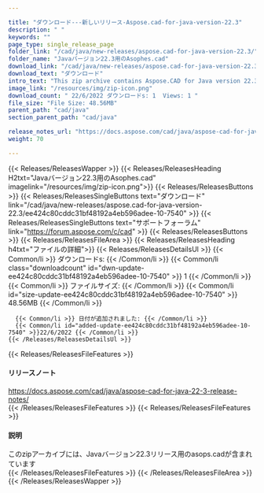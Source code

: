 ```yaml
---

title: "ダウンロード---新しいリリース-Aspose.cad-for-java-version-22.3"
description: " "
keywords: ""
page_type: single_release_page
folder_link: "/cad/java/new-releases/aspose.cad-for-java-version-22.3/"
folder_name: "Javaバージョン22.3用のAsophes.cad"
download_link: "/cad/java/new-releases/aspose.cad-for-java-version-22.3/ee424c80cddc31bf48192a4eb596adee-10-7540"
download_text: "ダウンロード"
intro_text: "This zip archive contains Aspose.CAD for Java version 22.3 release"
image_link: "/resources/img/zip-icon.png"
download_count: " 22/6/2022 ダウンロードs: 1  Views: 1 "
file_size: "File Size: 48.56MB"
parent_path: "cad/java"
section_parent_path: "cad/java"

release_notes_url: "https://docs.aspose.com/cad/java/aspose-cad-for-java-22-3-release-notes/"
weight: 70

---
```


{{< Releases/ReleasesWapper >}}
  {{< Releases/ReleasesHeading H2txt="Javaバージョン22.3用のAsophes.cad" imagelink="/resources/img/zip-icon.png">}}
  {{< Releases/ReleasesButtons >}}
    {{< Releases/ReleasesSingleButtons text="ダウンロード" link="/cad/java/new-releases/aspose.cad-for-java-version-22.3/ee424c80cddc31bf48192a4eb596adee-10-7540" >}}
    {{< Releases/ReleasesSingleButtons text="サポートフォーラム" link="https://forum.aspose.com/c/cad" >}}
  {{< Releases/ReleasesButtons >}}
  {{< Releases/ReleasesFileArea >}}
    {{< Releases/ReleasesHeading h4txt="ファイルの詳細">}}
    {{< Releases/ReleasesDetailsUl >}}
      {{< Common/li >}} ダウンロードs: {{< /Common/li >}}
      {{< Common/li class="downloadcount" id="dwn-update-ee424c80cddc31bf48192a4eb596adee-10-7540" >}} 1 {{< /Common/li >}}
      {{< Common/li >}} ファイルサイズ: {{< /Common/li >}}
      {{< Common/li id="size-update-ee424c80cddc31bf48192a4eb596adee-10-7540" >}} 48.56MB {{< /Common/li >}}

      {{< Common/li >}} 日付が追加されました: {{< /Common/li >}}
      {{< Common/li id="added-update-ee424c80cddc31bf48192a4eb596adee-10-7540" >}}22/6/2022 {{< /Common/li >}}
    {{< /Releases/ReleasesDetailsUl >}}

  {{< Releases/ReleasesFileFeatures >}}
      <h4>リリースノート</h4><div><a href='https://docs.aspose.com/cad/java/aspose-cad-for-java-22-3-release-notes/'>https://docs.aspose.com/cad/java/aspose-cad-for-java-22-3-release-notes/</a></div>
  {{< /Releases/ReleasesFileFeatures >}}
  {{< Releases/ReleasesFileFeatures >}}
      <h4>説明</h4><div class="HTMLDescription">このzipアーカイブには、Javaバージョン22.3リリース用のasops.cadが含まれています</div>
  {{< /Releases/ReleasesFileFeatures >}}
 {{< /Releases/ReleasesFileArea >}}
{{< /Releases/ReleasesWapper >}}


